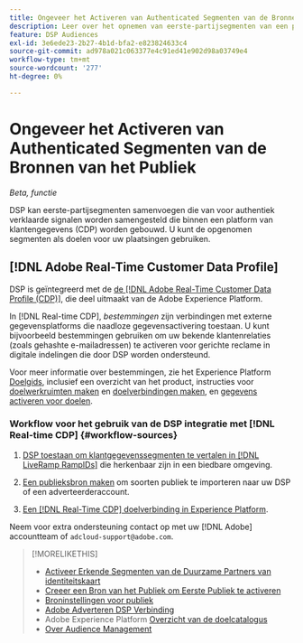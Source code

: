 ```yaml
---
title: Ongeveer het Activeren van Authenticated Segmenten van de Bronnen van het Publiek
description: Leer over het opnemen van eerste-partijsegmenten van een platform van klantengegevens.
feature: DSP Audiences
exl-id: 3e6ede23-2b27-4b1d-bfa2-e823824633c4
source-git-commit: ad978a021c063377e4c91ed41e902d98a03749e4
workflow-type: tm+mt
source-wordcount: '277'
ht-degree: 0%

---
```


# Ongeveer het Activeren van Authenticated Segmenten van de Bronnen van het Publiek

<!-- Doesn't specifically explain what you can do in our UI -->
*Beta, functie*

DSP kan eerste-partijsegmenten samenvoegen die van voor authentiek verklaarde signalen worden samengesteld die binnen een platform van klantengegevens (CDP) worden gebouwd. U kunt de opgenomen segmenten als doelen voor uw plaatsingen gebruiken.

## [!DNL Adobe Real-Time Customer Data Profile]

DSP is geïntegreerd met de [de [!DNL Adobe Real-Time Customer Data Profile (CDP)]](https://experienceleague.adobe.com/docs/experience-platform/rtcdp/overview.html), die deel uitmaakt van de Adobe Experience Platform.

In [!DNL Real-time CDP], *bestemmingen* zijn verbindingen met externe gegevensplatforms die naadloze gegevensactivering toestaan. U kunt bijvoorbeeld bestemmingen gebruiken om uw bekende klantenrelaties (zoals gehashte e-mailadressen) te activeren voor gerichte reclame in digitale indelingen die door DSP worden ondersteund.

Voor meer informatie over bestemmingen, zie het Experience Platform [Doelgids](https://experienceleague.adobe.com/docs/experience-platform/destinations/home.html), inclusief een overzicht van het product, instructies voor [doelwerkruimten maken](https://experienceleague.adobe.com/docs/experience-platform/destinations/ui/destinations-workspace.html) en [doelverbindingen maken](https://experienceleague.adobe.com/docs/experience-platform/destinations/ui/connect-destination.html), en [gegevens activeren voor doelen](https://experienceleague.adobe.com/docs/experience-platform/destinations/ui/activate/activate-segment-streaming-destinations.html).

### Workflow voor het gebruik van de DSP integratie met [!DNL Real-time CDP] {#workflow-sources}

<!-- Make sure that titles make the distinctions clear -- everything can't be "Activate XXX." -->

1. [DSP toestaan om klantgegevenssegmenten te vertalen in [!DNL LiveRamp RampIDs]](source-durable-id.md) die herkenbaar zijn in een biedbare omgeving.<!-- I don't think I need this here: This requires DSP account-level and campaign-level settings to enable segment sharing with [!DNL LiveRamp], which will translate customer data to [!DNL RampIDs] to create targetable segments. Your DSP account team will perform this configuration. -->

1. [Een publieksbron maken](source-create.md) om soorten publiek te importeren naar uw DSP of een adverteerderaccount.

1. [Een [!DNL Real-Time CDP] doelverbinding in Experience Platform](https://experienceleague.adobe.com/docs/experience-platform/destinations/catalog/advertising/adobe-advertising-cloud-connection.html).

Neem voor extra ondersteuning contact op met uw [!DNL Adobe] accountteam of `adcloud-support@adobe.com`.

>[!MORELIKETHIS]
>
>* [Activeer Erkende Segmenten van de Duurzame Partners van identiteitskaart](source-durable-id.md)
>* [Creeer een Bron van het Publiek om Eerste Publiek te activeren](source-create.md)
>* [Broninstellingen voor publiek](source-settings.md)
>* [Adobe Adverteren DSP Verbinding](https://experienceleague.adobe.com/docs/experience-platform/destinations/catalog/advertising/adobe-advertising-cloud-connection.html)
>* Adobe Experience Platform [Overzicht van de doelcatalogus](https://experienceleague.adobe.com/docs/experience-platform/destinations/catalog/overview.html)
>* [Over Audience Management](/help/dsp/audiences/audience-about.md)

